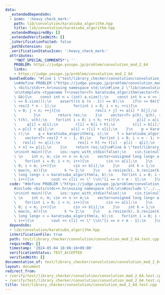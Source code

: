 ```yaml
---
data:
  _extendedDependsOn:
  - icon: ':heavy_check_mark:'
    path: lib/convolution/karatsuba_algorithm.hpp
    title: lib/convolution/karatsuba_algorithm.hpp
  _extendedRequiredBy: []
  _extendedVerifiedWith: []
  _isVerificationFailed: false
  _pathExtension: cpp
  _verificationStatusIcon: ':heavy_check_mark:'
  attributes:
    '*NOT_SPECIAL_COMMENTS*': ''
    PROBLEM: https://judge.yosupo.jp/problem/convolution_mod_2_64
    links:
    - https://judge.yosupo.jp/problem/convolution_mod_2_64
  bundledCode: "#line 1 \"test/library_checker/convolution/convolution_mod_2_64.test.cpp\"\
    \n#define PROBLEM \"https://judge.yosupo.jp/problem/convolution_mod_2_64\"\n#include\
    \ <bits/stdc++.h>\nusing namespace std;\n\n#line 2 \"lib/convolution/karatsuba_algorithm.hpp\"\
    \n\ntemplate <typename T>\nvector<T> karatsuba_algorithm(vector<T> &a, vector<T>\
    \ &b){\n    const int n = (int) a.size();\n    const int h = n >> 1;\n    assert(a.size()\
    \ == b.size());\n    assert((n & (n - 1)) == 0);\n    if(n <= 64){\n        vector<T>\
    \ res(2 * n - 1);\n        for(int i = 0; i < n; ++i){\n            for(int j\
    \ = 0; j < n; ++j){\n                res[i + j] += a[i] * b[j];\n            }\n\
    \        }\n        return res;\n    }\n    vector<T> p(h), q(h), r(h), s(h),\
    \ t(h), u(h);\n    for(int i = 0; i < h; ++i){\n        p[i] = a[i + h];\n   \
    \     q[i] = a[i];\n        r[i] = b[i + h];\n        s[i] = b[i];\n        t[i]\
    \ = p[i] + q[i];\n        u[i] = r[i] + s[i];\n    }\n    p = karatsuba_algorithm(p,\
    \ r);\n    q = karatsuba_algorithm(q, s);\n    t = karatsuba_algorithm(t, u);\n\
    \    vector<T> res(2 * n - 1, 0);\n    for(int i = 0; i < n - 1; ++i){\n     \
    \   res[i] += q[i];\n        res[i + h] += t[i] - p[i] - q[i];\n        res[i\
    \ + n] += p[i];\n    }\n    return res;\n}\n#line 6 \"test/library_checker/convolution/convolution_mod_2_64.test.cpp\"\
    \n\nint main(){\n    ios::sync_with_stdio(false);\n    cin.tie(nullptr);\n   \
    \ \n    int n, m; cin >> n >> m;\n    vector<unsigned long long> a(n), b(m);\n\
    \    for(int i = 0; i < n; i++){\n        cin >> a[i];\n    }\n    for(int i =\
    \ 0; i < m; i++){\n        cin >> b[i];\n    }\n    int k = 1;\n    while(k <\
    \ max(n, m)){\n        k *= 2;\n    }\n    a.resize(k), b.resize(k);\n    vector<unsigned\
    \ long long> c = karatsuba_algorithm(a, b);\n    for(int i = 0; i < n + m - 1;\
    \ i++){\n        cout << c[i] << \" \\n\"[i == n + m - 1];\n    }\n}\n"
  code: "#define PROBLEM \"https://judge.yosupo.jp/problem/convolution_mod_2_64\"\n\
    #include <bits/stdc++.h>\nusing namespace std;\n\n#include \"../../../lib/convolution/karatsuba_algorithm.hpp\"\
    \n\nint main(){\n    ios::sync_with_stdio(false);\n    cin.tie(nullptr);\n   \
    \ \n    int n, m; cin >> n >> m;\n    vector<unsigned long long> a(n), b(m);\n\
    \    for(int i = 0; i < n; i++){\n        cin >> a[i];\n    }\n    for(int i =\
    \ 0; i < m; i++){\n        cin >> b[i];\n    }\n    int k = 1;\n    while(k <\
    \ max(n, m)){\n        k *= 2;\n    }\n    a.resize(k), b.resize(k);\n    vector<unsigned\
    \ long long> c = karatsuba_algorithm(a, b);\n    for(int i = 0; i < n + m - 1;\
    \ i++){\n        cout << c[i] << \" \\n\"[i == n + m - 1];\n    }\n}"
  dependsOn:
  - lib/convolution/karatsuba_algorithm.hpp
  isVerificationFile: true
  path: test/library_checker/convolution/convolution_mod_2_64.test.cpp
  requiredBy: []
  timestamp: '2024-05-04 18:06:16+09:00'
  verificationStatus: TEST_ACCEPTED
  verifiedWith: []
documentation_of: test/library_checker/convolution/convolution_mod_2_64.test.cpp
layout: document
redirect_from:
- /verify/test/library_checker/convolution/convolution_mod_2_64.test.cpp
- /verify/test/library_checker/convolution/convolution_mod_2_64.test.cpp.html
title: test/library_checker/convolution/convolution_mod_2_64.test.cpp
---
```

